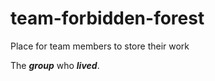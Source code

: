 # team-forbidden-forest
Place for team members to store their work

The <strong><em>group</em></strong> who <strong><em>lived</em></strong>.
